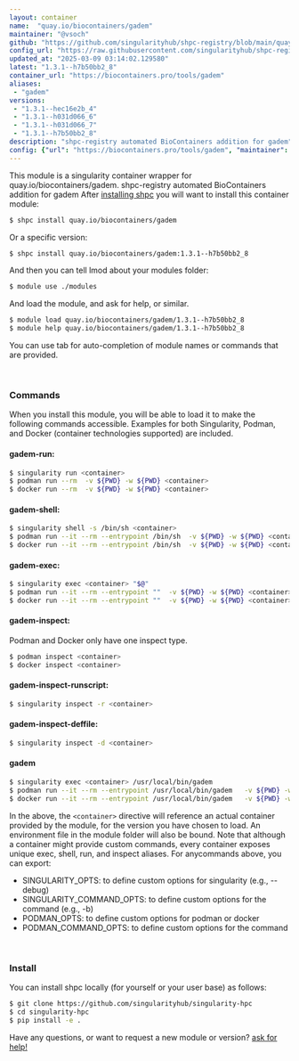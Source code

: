 ```yaml
---
layout: container
name:  "quay.io/biocontainers/gadem"
maintainer: "@vsoch"
github: "https://github.com/singularityhub/shpc-registry/blob/main/quay.io/biocontainers/gadem/container.yaml"
config_url: "https://raw.githubusercontent.com/singularityhub/shpc-registry/main/quay.io/biocontainers/gadem/container.yaml"
updated_at: "2025-03-09 03:14:02.129580"
latest: "1.3.1--h7b50bb2_8"
container_url: "https://biocontainers.pro/tools/gadem"
aliases:
 - "gadem"
versions:
 - "1.3.1--hec16e2b_4"
 - "1.3.1--h031d066_6"
 - "1.3.1--h031d066_7"
 - "1.3.1--h7b50bb2_8"
description: "shpc-registry automated BioContainers addition for gadem"
config: {"url": "https://biocontainers.pro/tools/gadem", "maintainer": "@vsoch", "description": "shpc-registry automated BioContainers addition for gadem", "latest": {"1.3.1--h7b50bb2_8": "sha256:ef99737bfe1f7d101de56eac6a62f2c636820070645a7ceaaadf6722d1bc1f42"}, "tags": {"1.3.1--hec16e2b_4": "sha256:de5c2d16302c3e35b4ffb032421a1a6d9ac2cd9e272111a45fb8b7d91ec2786e", "1.3.1--h031d066_6": "sha256:8d8cf76d2d51e0224cecd7fe2e26bade84e49767ec171ceb48cdc23968f556bd", "1.3.1--h031d066_7": "sha256:9034d2da5739a807add3b41366e52fe31a6499894e3786502c0d0eb3b888f646", "1.3.1--h7b50bb2_8": "sha256:ef99737bfe1f7d101de56eac6a62f2c636820070645a7ceaaadf6722d1bc1f42"}, "docker": "quay.io/biocontainers/gadem", "aliases": {"gadem": "/usr/local/bin/gadem"}}
---
```


This module is a singularity container wrapper for quay.io/biocontainers/gadem.
shpc-registry automated BioContainers addition for gadem
After [installing shpc](#install) you will want to install this container module:


```bash
$ shpc install quay.io/biocontainers/gadem
```

Or a specific version:

```bash
$ shpc install quay.io/biocontainers/gadem:1.3.1--h7b50bb2_8
```

And then you can tell lmod about your modules folder:

```bash
$ module use ./modules
```

And load the module, and ask for help, or similar.

```bash
$ module load quay.io/biocontainers/gadem/1.3.1--h7b50bb2_8
$ module help quay.io/biocontainers/gadem/1.3.1--h7b50bb2_8
```

You can use tab for auto-completion of module names or commands that are provided.

<br>

### Commands

When you install this module, you will be able to load it to make the following commands accessible.
Examples for both Singularity, Podman, and Docker (container technologies supported) are included.

#### gadem-run:

```bash
$ singularity run <container>
$ podman run --rm  -v ${PWD} -w ${PWD} <container>
$ docker run --rm  -v ${PWD} -w ${PWD} <container>
```

#### gadem-shell:

```bash
$ singularity shell -s /bin/sh <container>
$ podman run --it --rm --entrypoint /bin/sh  -v ${PWD} -w ${PWD} <container>
$ docker run --it --rm --entrypoint /bin/sh  -v ${PWD} -w ${PWD} <container>
```

#### gadem-exec:

```bash
$ singularity exec <container> "$@"
$ podman run --it --rm --entrypoint ""  -v ${PWD} -w ${PWD} <container> "$@"
$ docker run --it --rm --entrypoint ""  -v ${PWD} -w ${PWD} <container> "$@"
```

#### gadem-inspect:

Podman and Docker only have one inspect type.

```bash
$ podman inspect <container>
$ docker inspect <container>
```

#### gadem-inspect-runscript:

```bash
$ singularity inspect -r <container>
```

#### gadem-inspect-deffile:

```bash
$ singularity inspect -d <container>
```


#### gadem

```bash
$ singularity exec <container> /usr/local/bin/gadem
$ podman run --it --rm --entrypoint /usr/local/bin/gadem   -v ${PWD} -w ${PWD} <container> -c " $@"
$ docker run --it --rm --entrypoint /usr/local/bin/gadem   -v ${PWD} -w ${PWD} <container> -c " $@"
```



In the above, the `<container>` directive will reference an actual container provided
by the module, for the version you have chosen to load. An environment file in the
module folder will also be bound. Note that although a container
might provide custom commands, every container exposes unique exec, shell, run, and
inspect aliases. For anycommands above, you can export:

 - SINGULARITY_OPTS: to define custom options for singularity (e.g., --debug)
 - SINGULARITY_COMMAND_OPTS: to define custom options for the command (e.g., -b)
 - PODMAN_OPTS: to define custom options for podman or docker
 - PODMAN_COMMAND_OPTS: to define custom options for the command

<br>

### Install

You can install shpc locally (for yourself or your user base) as follows:

```bash
$ git clone https://github.com/singularityhub/singularity-hpc
$ cd singularity-hpc
$ pip install -e .
```

Have any questions, or want to request a new module or version? [ask for help!](https://github.com/singularityhub/singularity-hpc/issues)